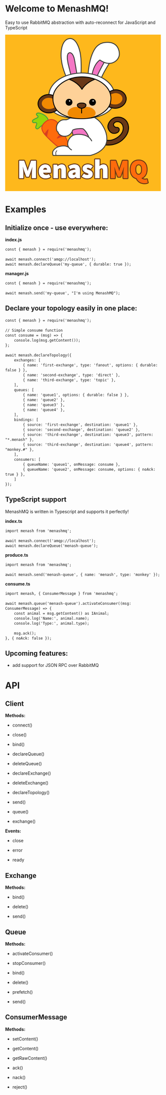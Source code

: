 
# Welcome to MenashMQ!

Easy to use RabbitMQ abstraction with auto-reconnect for JavaScript and TypeScript

![MenashMQ Logo](https://raw.githubusercontent.com/Randomize163/MenashMQ/master/other/menashmq-logo.png "MenashMQ logo")

# Examples

## Initialize once - use everywhere:
**index.js**

	const { menash } = require('menashmq');
		
    await menash.connect('amqp://localhost');
    await menash.declareQueue('my-queue', { durable: true });
    
**manager.js**

	const { menash } = require('menashmq');
	
	await menash.send('my-queue', "I'm using MenashMQ");

## Declare your topology easily in one place:

	const { menash } = require('menashmq');

	// Simple consume function
	const consume = (msg) => {
		console.log(msg.getContent());
	};
	
	await menash.declareTopology({
		exchanges: [
			{ name: 'first-exchange', type: 'fanout', options: { durable: false } },
			{ name: 'second-exchange', type: 'direct' },
			{ name: 'third-exchange', type: 'topic' },
		],
		queues: [
			{ name: 'queue1', options: { durable: false } },
			{ name: 'queue2' },
			{ name: 'queue3' },
			{ name: 'queue4' },
		],
		bindings: [
			{ source: 'first-exchange', destination: 'queue1' },
			{ source: 'second-exchange', destination: 'queue2' },
			{ source: 'third-exchange', destination: 'queue3', pattern: "*.menash" },
			{ source: 'third-exchange', destination: 'queue4', pattern: "monkey.#" },
		],
		consumers: [
			{ queueName: 'queue1', onMessage: consume }, 
			{ queueName: 'queue2', onMessage: consume, options: { noAck: true } }, 
		]
	});

## TypeScript support

MenashMQ is written in Typescript and supports it perfectly!

**index.ts**

	import menash from 'menashmq';

	await menash.connect('amqp://localhost');
	await menash.declareQueue('menash-queue');
	
**produce.ts**

	import menash from 'menashmq';

	await menash.send('menash-queue', { name: 'menash', type: 'monkey' });

**consume.ts**

	import menash, { ConsumerMessage } from 'menashmq';

	await menash.queue('menash-queue').activateConsumer((msg: ConsumerMessage) => {
		const animal = msg.getContent() as IAnimal;
		console.log('Name:', animal.name);
		console.log('Type:', animal.type);

		msg.ack();
	}, { noAck: false });

## Upcoming features:
- add support for JSON RPC over RabbitMQ


# API

 
## Client

**Methods:**

- connect()

- close()

- bind()

- declareQueue()

- deleteQueue()

- declareExchange()

- deleteExchange()

- declareTopology()

- send()

- queue()

- exchange()

  

**Events:**

- close

- error

- ready

## Exchange

**Methods:**

- bind()

- delete()

- send()

  

## Queue

**Methods:**

- activateConsumer()

- stopConsumer()

- bind()

- delete()

- prefetch()

- send()

  

## ConsumerMessage

**Methods:**

- setContent()

- getContent()

- getRawContent()

- ack()

- nack()

- reject()